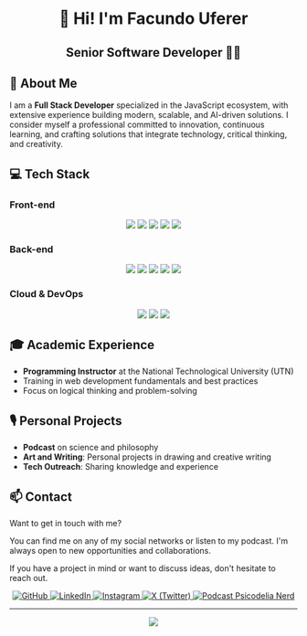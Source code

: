 # <div align="center">👋 Hi! I'm Facundo Uferer</div>

<div align="center">
  <h2>Senior Software Developer 🧑‍💻</h2>
</div>

## 🚀 About Me

I am a **Full Stack Developer** specialized in the JavaScript ecosystem, with extensive experience building modern, scalable, and AI-driven solutions. I consider myself a professional committed to innovation, continuous learning, and crafting solutions that integrate technology, critical thinking, and creativity.

## 💻 Tech Stack

### Front-end
<div align="center">
  <img src="https://img.shields.io/badge/JavaScript-F7DF1E?style=for-the-badge&logo=javascript&logoColor=black" />
  <img src="https://img.shields.io/badge/TypeScript-007ACC?style=for-the-badge&logo=typescript&logoColor=white" />
  <img src="https://img.shields.io/badge/React-20232A?style=for-the-badge&logo=react&logoColor=61DAFB" />
  <img src="https://img.shields.io/badge/Next.js-000000?style=for-the-badge&logo=next.js&logoColor=white" />
  <img src="https://img.shields.io/badge/Tailwind_CSS-38B2AC?style=for-the-badge&logo=tailwind-css&logoColor=white" />
</div>

### Back-end
<div align="center">
  <img src="https://img.shields.io/badge/Node.js-43853D?style=for-the-badge&logo=node.js&logoColor=white" />
  <img src="https://img.shields.io/badge/Express.js-404D59?style=for-the-badge&logo=express&logoColor=white" />
  <img src="https://img.shields.io/badge/Firebase-FFCA28?style=for-the-badge&logo=firebase&logoColor=black" />
  <img src="https://img.shields.io/badge/MySQL-4479A1?style=for-the-badge&logo=mysql&logoColor=white" />
  <img src="https://img.shields.io/badge/MongoDB-4EA94B?style=for-the-badge&logo=mongodb&logoColor=white" />
</div>

### Cloud & DevOps
<div align="center">
  <img src="https://img.shields.io/badge/Vercel-000000?style=for-the-badge&logo=vercel&logoColor=white" />
  <img src="https://img.shields.io/badge/AWS-232F3E?style=for-the-badge&logo=amazon-aws&logoColor=white" />
  <img src="https://img.shields.io/badge/Docker-2496ED?style=for-the-badge&logo=docker&logoColor=white" />
</div>

## 🎓 Academic Experience

- **Programming Instructor** at the National Technological University (UTN)
- Training in web development fundamentals and best practices
- Focus on logical thinking and problem-solving

## 🎙️ Personal Projects

- **Podcast** on science and philosophy
- **Art and Writing**: Personal projects in drawing and creative writing
- **Tech Outreach**: Sharing knowledge and experience

## 📫 Contact

Want to get in touch with me?

You can find me on any of my social networks or listen to my podcast. I'm always open to new opportunities and collaborations.

If you have a project in mind or want to discuss ideas, don't hesitate to reach out.

<div align="center">
  <a href="https://github.com/facundouferer" target="_blank">
    <img src="https://img.shields.io/badge/GitHub-100000?style=for-the-badge&logo=github&logoColor=white" alt="GitHub" />
  </a>
  <a href="https://linkedin.com/in/facundouferer" target="_blank">
    <img src="https://img.shields.io/badge/LinkedIn-0077B5?style=for-the-badge&logo=linkedin&logoColor=white" alt="LinkedIn" />
  </a>
  <a href="https://www.instagram.com/facundouferer" target="_blank">
    <img src="https://img.shields.io/badge/Instagram-E4405F?style=for-the-badge&logo=instagram&logoColor=white" alt="Instagram" />
  </a>
  <a href="https://x.com/facundouferer" target="_blank">
    <img src="https://img.shields.io/badge/X-000000?style=for-the-badge&logo=x&logoColor=white" alt="X (Twitter)" />
  </a>
  <a href="https://open.spotify.com/show/2CiWuSGhYr70Nwlanpoqzx" target="_blank">
    <img src="https://img.shields.io/badge/Podcast-FF5E5B?style=for-the-badge&logo=spotify&logoColor=white" alt="Podcast Psicodelia Nerd" />
  </a>
</div>

---

<div align="center">
  <img src="https://github-readme-stats.vercel.app/api?username=facundouferer&show_icons=true&theme=radical" />
</div>
